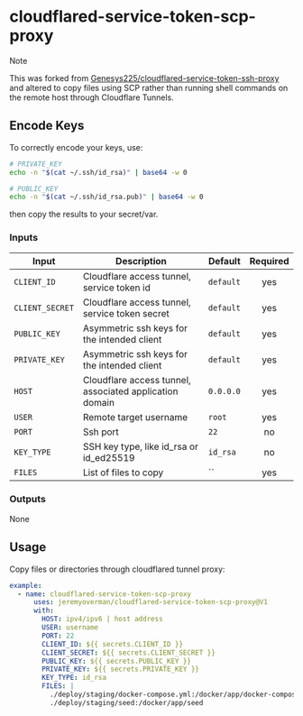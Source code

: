 # cloudflared-service-token-scp-proxy

> [!NOTE]  
> This was forked from [Genesys225/cloudflared-service-token-ssh-proxy](https://github.com/Genesys225/cloudflared-service-token-ssh-proxy) and altered to copy files using SCP rather than running shell commands on the remote host through Cloudflare Tunnels.

## Encode Keys

To correctly encode your keys, use:

```bash
# PRIVATE_KEY
echo -n "$(cat ~/.ssh/id_rsa)" | base64 -w 0

# PUBLIC_KEY
echo -n "$(cat ~/.ssh/id_rsa.pub)" | base64 -w 0
```

then copy the results to your secret/var.

<!--doc_begin-->
### Inputs
|Input|Description|Default|Required|
|-----|-----------|-------|:------:|
|`CLIENT_ID`|Cloudflare access tunnel, service token id|`default`|yes|
|`CLIENT_SECRET`|Cloudflare access tunnel, service token secret|`default`|yes|
|`PUBLIC_KEY`|Asymmetric ssh keys for the intended client|`default`|yes|
|`PRIVATE_KEY`|Asymmetric ssh keys for the intended client|`default`|yes|
|`HOST`|Cloudflare access tunnel, associated application domain|`0.0.0.0`|yes|
|`USER`|Remote target username|`root`|yes|
|`PORT`|Ssh port|`22`|no|
|`KEY_TYPE`|SSH key type, like id_rsa or id_ed25519|`id_rsa`|no|
|`FILES`|List of files to copy|``|yes|
### Outputs
None
<!--doc_end-->

## Usage

Copy files or directories through cloudflared tunnel proxy:

```yml
example:
  - name: cloudflared-service-token-scp-proxy
      uses: jeremyoverman/cloudflared-service-token-scp-proxy@V1
      with:
        HOST: ipv4/ipv6 | host address
        USER: username
        PORT: 22
        CLIENT_ID: ${{ secrets.CLIENT_ID }}
        CLIENT_SECRET: ${{ secrets.CLIENT_SECRET }}
        PUBLIC_KEY: ${{ secrets.PUBLIC_KEY }}
        PRIVATE_KEY: ${{ secrets.PRIVATE_KEY }}
        KEY_TYPE: id_rsa
        FILES: |
          ./deploy/staging/docker-compose.yml:/docker/app/docker-compose.yml
          ./deploy/staging/seed:/docker/app/seed
```
